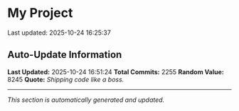 # My Project


Last updated: 2025-10-24 16:25:37






















































































































































































































































































































































































































































































































































































































































































































































































































































































































































































































































































































































































































































































































































































































































































































































































































































































































































































































































































































































































































































































































































































































































































































































































































































































































































































































































































































































## Auto-Update Information

**Last Updated:** 2025-10-24 16:51:24
**Total Commits:** 2255
**Random Value:** 8245
**Quote:** _Shipping code like a boss._

---
_This section is automatically generated and updated._